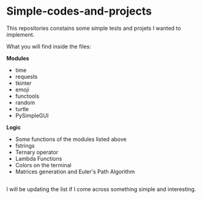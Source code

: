 # Simple-codes-and-projects

This repositories constains some simple tests and projets I wanted to implement.

What you will find inside the files:

**Modules**
- time
- requests
- tkinter
- emoji
- functools
- random
- turtle
- PySimpleGUI

**Logic**
- Some functions of the modules listed above
- fstrings
- Ternary operator
- Lambda Functions
- Colors on the terminal
- Matrices generation and Euler's Path Algorithm

##

I will be updating the list if I come across something simple and interesting.
